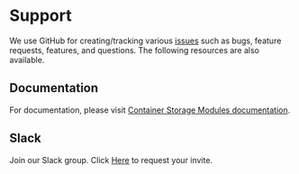 <!--
Copyright (c) 2023 Dell Inc., or its subsidiaries. All Rights Reserved.

Licensed under the Apache License, Version 2.0 (the "License");
you may not use this file except in compliance with the License.
You may obtain a copy of the License at
   
    http://www.apache.org/licenses/LICENSE-2.0

Unless required by applicable law or agreed to in writing, software
distributed under the License is distributed on an "AS IS" BASIS,
WITHOUT WARRANTIES OR CONDITIONS OF ANY KIND, either express or implied.
See the License for the specific language governing permissions and
limitations under the License.
-->

# Support

We use GitHub for creating/tracking various [issues](https://github.com/dell/csm/issues/new/choose) such as bugs, feature requests, features, and questions. The following resources are also available.

## Documentation

For documentation, please visit [Container Storage Modules documentation](https://dell.github.io/csm-docs/).

## Slack

Join our Slack group. Click [Here](http://del.ly/Slack_request) to request your invite.
